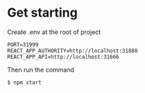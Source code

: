# Get starting

Create .env at the root of project

```
PORT=31999
REACT_APP_AUTHORITY=http://localhost:31888
REACT_APP_API=http://localhost:31666
```

Then run the command

```bash
$ npm start
```